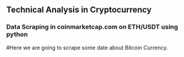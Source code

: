 ## Technical Analysis in Cryptocurrency
### Data Scraping in coinmarketcap.com on ETH/USDT using python
#Here we are going to scrape some date about Bitcoin Currency.
